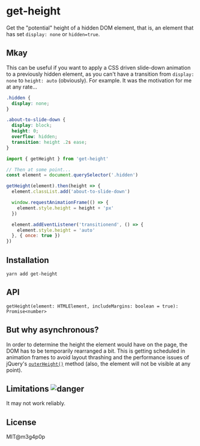 # get-height

Get the "potential" height of a hidden DOM element, that is, an element that has set `display: none` or `hidden=true`.

## Mkay

This can be useful if you want to apply a CSS driven slide-down animation to a previously hidden element, as you can't have a transition from `display: none` to `height: auto` (obviously). For example. It was the motivation for me at any rate...

```css
.hidden {
  display: none;
}

.about-to-slide-down {
  display: block;
  height: 0;
  overflow: hidden;
  transition: height .2s ease;
}
```

```javascript
import { getHeight } from 'get-height'

// Then at some point...
const element = document.querySelector('.hidden')

getHeight(element).then(height => {
  element.classList.add('about-to-slide-down')

  window.requestAnimationFrame(() => {
    element.style.height = height + 'px'
  })

  element.addEventListener('transitionend', () => {
    element.style.height = 'auto'
  }, { once: true })
})
```

## Installation

```
yarn add get-height
```


## API

```
getHeight(element: HTMLElement, includeMargins: boolean = true): Promise<number>
```

## But why asynchronous?

In order to determine the height the element would have on the page, the DOM has to be temporarily rearranged a bit. This is getting scheduled in animation frames to avoid layout thrashing and the performance issues of jQuery's [`outerHeight()`](https://api.jquery.com/outerHeight/) method (also, the element will not be visible at any point).

## Limitations ![danger](https://img.shields.io/badge/-danger-red.svg)

It may not work reliably.

## License

MIT@m3g4p0p
